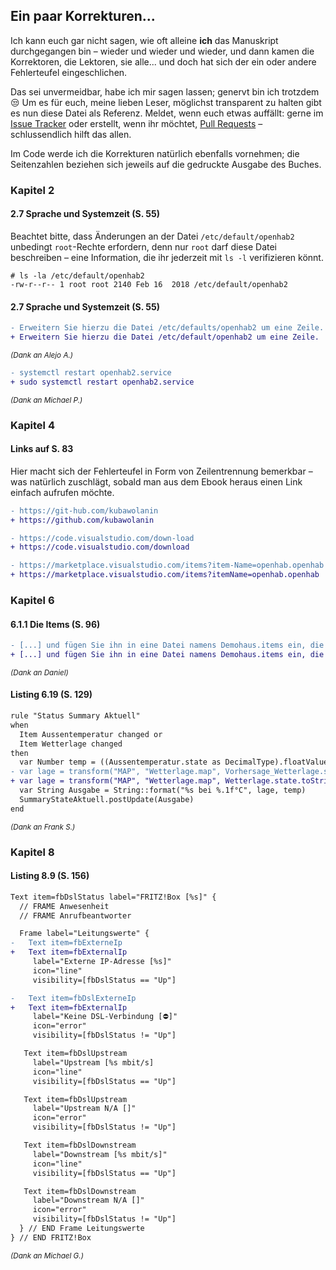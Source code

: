 ## Ein paar Korrekturen...
Ich kann euch gar nicht sagen, wie oft alleine **ich** das Manuskript durchgegangen bin – wieder und wieder und wieder, und dann kamen die Korrektoren, die Lektoren, sie alle... und doch hat sich der ein oder andere Fehlerteufel eingeschlichen.

Das sei unvermeidbar, habe ich mir sagen lassen; genervt bin ich trotzdem :unamused: Um es für euch, meine lieben Leser, möglichst transparent zu halten gibt es nun diese Datei als Referenz. Meldet, wenn euch etwas auffällt: gerne im [Issue Tracker](https://github.com/smarthome-mit-openhab2/2018_ErsteAuflage/issues) oder erstellt, wenn ihr möchtet, [Pull Requests](https://github.com/smarthome-mit-openhab2/2018_ErsteAuflage/pulls) – schlussendlich hilft das allen.

Im Code werde ich die Korrekturen natürlich ebenfalls vornehmen; die Seitenzahlen beziehen sich jeweils auf die gedruckte Ausgabe des Buches.

### Kapitel 2
#### 2.7 Sprache und Systemzeit (S. 55)
Beachtet bitte, dass Änderungen an der Datei `/etc/default/openhab2` unbedingt `root`-Rechte erfordern, denn nur `root` darf diese Datei beschreiben – eine Information, die ihr jederzeit mit `ls -l` verifizieren könnt. 
```
# ls -la /etc/default/openhab2
-rw-r--r-- 1 root root 2140 Feb 16  2018 /etc/default/openhab2
```

#### 2.7 Sprache und Systemzeit (S. 55)
```diff
- Erweitern Sie hierzu die Datei /etc/defaults/openhab2 um eine Zeile.
+ Erweitern Sie hierzu die Datei /etc/default/openhab2 um eine Zeile.
```
<small>*(Dank an Alejo A.)*</small>

```diff
- systemctl restart openhab2.service
+ sudo systemctl restart openhab2.service
```
<small>*(Dank an Michael P.)*</small>

### Kapitel 4
#### Links auf S. 83
Hier macht sich der Fehlerteufel in Form von Zeilentrennung bemerkbar – was natürlich zuschlägt, sobald man aus dem Ebook heraus einen Link einfach aufrufen möchte.

```diff
- https://git-hub.com/kubawolanin
+ https://github.com/kubawolanin
```

```diff
- https://code.visualstudio.com/down-load
+ https://code.visualstudio.com/download
```

```diff
- https://marketplace.visualstudio.com/items?item-Name=openhab.openhab
+ https://marketplace.visualstudio.com/items?itemName=openhab.openhab
```

### Kapitel 6
#### 6.1.1 Die Items (S. 96)
```diff
- [...] und fügen Sie ihn in eine Datei namens Demohaus.items ein, die Sie in /etc/openhab/items ablegen:
+ [...] und fügen Sie ihn in eine Datei namens Demohaus.items ein, die Sie in /etc/openhab2/items ablegen:
```
<small>*(Dank an Daniel)*</small>

#### Listing 6.19 (S. 129)
```diff
rule "Status Summary Aktuell"
when
  Item Aussentemperatur changed or
  Item Wetterlage changed
then
  var Number temp = ((Aussentemperatur.state as DecimalType).floatValue)
- var lage = transform("MAP", "Wetterlage.map", Vorhersage_Wetterlage.state.toString)
+ var lage = transform("MAP", "Wetterlage.map", Wetterlage.state.toString)
  var String Ausgabe = String::format("%s bei %.1f°C", lage, temp)
  SummaryStateAktuell.postUpdate(Ausgabe)
end
```
<small>*(Dank an Frank S.)*</small>

### Kapitel 8
#### Listing 8.9 (S. 156)
```diff
Text item=fbDslStatus label="FRITZ!Box [%s]" {
  // FRAME Anwesenheit
  // FRAME Anrufbeantworter

  Frame label="Leitungswerte" {
-   Text item=fbExterneIp
+   Text item=fbExternalIp
     label="Externe IP-Adresse [%s]"
     icon="line"
     visibility=[fbDslStatus == "Up"]

-   Text item=fbDslExterneIp
+   Text item=fbExternalIp
     label="Keine DSL-Verbindung [⛔️]"
     icon="error"
     visibility=[fbDslStatus != "Up"]

   Text item=fbDslUpstream
     label="Upstream [%s mbit/s]
     icon="line"
     visibility=[fbDslStatus == "Up"]

   Text item=fbDslUpstream
     label="Upstream N/A []"
     icon="error"
     visibility=[fbDslStatus != "Up"]

   Text item=fbDslDownstream
     label="Downstream [%s mbit/s]"
     icon="line"
     visibility=[fbDslStatus == "Up"]

   Text item=fbDslDownstream
     label="Downstream N/A []"
     icon="error"
     visibility=[fbDslStatus != "Up"]
  } // END Frame Leitungswerte
} // END FRITZ!Box
```
<small>*(Dank an Michael G.)*</small>
